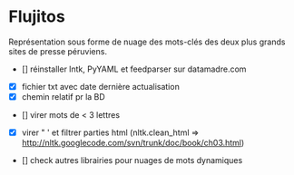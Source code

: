 Flujitos
========

Représentation sous forme de nuage des mots-clés des deux plus grands sites de presse péruviens.

- [] réinstaller lntk, PyYAML et feedparser sur datamadre.com
- [x] fichier txt avec date dernière actualisation
- [x] chemin relatif pr la BD
- [] virer mots de < 3 lettres
- [x] virer " ' et filtrer parties html (nltk.clean_html => http://nltk.googlecode.com/svn/trunk/doc/book/ch03.html)
- [] check autres librairies pour nuages de mots dynamiques